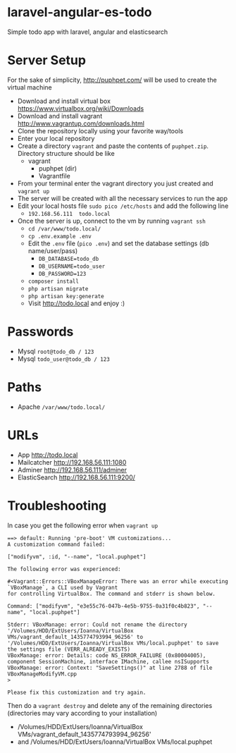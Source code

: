 # laravel-angular-es-todo
Simple todo app with laravel, angular and elasticsearch

# Server Setup
For the sake of simplicity, http://puphpet.com/ will be used to create the virtual machine

- Download and install virtual box https://www.virtualbox.org/wiki/Downloads
- Download and install vagrant http://www.vagrantup.com/downloads.html
- Clone the repository locally using your favorite way/tools
- Enter your local repository
- Create a directory `vagrant` and paste the contents of `puphpet.zip`. Directory structure should be like
  - vagrant
    - puphpet (dir)
    - Vagrantfile
- From your terminal enter the vagrant directory you just created and `vagrant up`
- The server will be created with all the necessary services to run the app
- Edit your local hosts file `sudo pico /etc/hosts` and add the following line
  - `192.168.56.111  todo.local`
- Once the server is up, connect to the vm by running `vagrant ssh`
  - `cd /var/www/todo.local/ `
  - `cp .env.example .env`
  - Edit the `.env` file (`pico .env`) and set the database settings (db name/user/pass)
      - `DB_DATABASE=todo_db`
      - `DB_USERNAME=todo_user`
      - `DB_PASSWORD=123`
  - `composer install`
  - `php artisan migrate`
  - `php artisan key:generate`
  - Visit http://todo.local and enjoy :)


# Passwords
- Mysql `root@todo_db / 123`
- Mysql `todo_user@todo_db / 123`

# Paths
- Apache `/var/www/todo.local/`

# URLs
- App http://todo.local
- Mailcatcher http://192.168.56.111:1080
- Adminer http://192.168.56.111/adminer
- ElasticSearch http://192.168.56.111:9200/

# Troubleshooting

In case you get the following error when `vagrant up`

```
==> default: Running 'pre-boot' VM customizations...
A customization command failed:

["modifyvm", :id, "--name", "local.puphpet"]

The following error was experienced:

#<Vagrant::Errors::VBoxManageError: There was an error while executing `VBoxManage`, a CLI used by Vagrant
for controlling VirtualBox. The command and stderr is shown below.

Command: ["modifyvm", "e3e55c76-047b-4e5b-9755-0a31f0c4b823", "--name", "local.puphpet"]

Stderr: VBoxManage: error: Could not rename the directory '/Volumes/HDD/ExtUsers/Ioanna/VirtualBox VMs/vagrant_default_1435774793994_96256' to '/Volumes/HDD/ExtUsers/Ioanna/VirtualBox VMs/local.puphpet' to save the settings file (VERR_ALREADY_EXISTS)
VBoxManage: error: Details: code NS_ERROR_FAILURE (0x80004005), component SessionMachine, interface IMachine, callee nsISupports
VBoxManage: error: Context: "SaveSettings()" at line 2788 of file VBoxManageModifyVM.cpp
>

Please fix this customization and try again.
```

Then do a `vagrant destroy` and delete any of the remaining directories (directories may vary according to your installation)
- /Volumes/HDD/ExtUsers/Ioanna/VirtualBox VMs/vagrant_default_1435774793994_96256'
- and /Volumes/HDD/ExtUsers/Ioanna/VirtualBox VMs/local.puphpet